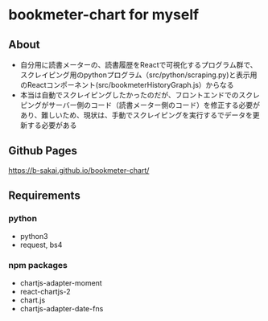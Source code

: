 # bookmeter-chart for myself

## About

* 自分用に読書メーターの、読書履歴をReactで可視化するプログラム群で、スクレイピング用のpythonプログラム（src/python/scraping.py)と表示用のReactコンポーネント(src/bookmeterHistoryGraph.js）からなる
* 本当は自動でスクレイピングしたかったのだが、フロントエンドでのスクレピングがサーバー側のコード（読書メーター側のコード）を修正する必要があり、難しいため、現状は、手動でスクレイピングを実行するでデータを更新する必要がある

## Github Pages

https://b-sakai.github.io/bookmeter-chart/

## Requirements

### python

* python3
* request, bs4

### npm packages

* chartjs-adapter-moment
* react-chartjs-2
* chart.js
* chartjs-adapter-date-fns
